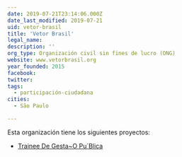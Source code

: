```yaml
---
date: 2019-07-21T23:14:06.000Z
date_last_modified: 2019-07-21
uid: vetor-brasil
title: 'Vetor Brasil'
legal_name: 
description: ''
org_type: Organización civil sin fines de lucro (ONG)
website: www.vetorbrasil.org
year_founded: 2015
facebook: 
twitter: 
tags:
  - participación-ciudadana
cities: 
  - São Paulo

---
```


Esta organización tiene los siguientes proyectos:

- [Trainee De Gesta~O Pu´Blica](/proyectos/trainee-de-gesta-o-pu-blica)
